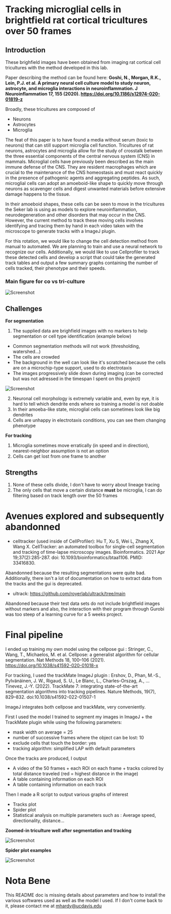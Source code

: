 # Tracking microglial cells in brightfield rat cortical tricultures over 50 frames

## Introduction

These brighfield images have been obtained from imaging rat cortical cell tricultures with the method developed in this lab.

Paper describing the method can be found here: **Goshi, N., Morgan, R.K., Lein, P.J. et al. A primary neural cell culture model to study neuron, astrocyte, and microglia interactions in neuroinflammation. J Neuroinflammation 17, 155 (2020). https://doi.org/10.1186/s12974-020-01819-z**

Broadly, these tricultures are composed of 
-  Neurons
-  Astrocytes
-  Microglia

The feat of this paper is to have found a media without serum (toxic to neurons) that can still support microglia cell function.
Tricultures of rat neurons, astrocytes and microglia allow for the study of crosstalk between the three essential components of the central nervous system (CNS) in mammals. Microglial cells have previously been described as the main immune defense of the CNS. They are resident macrophages which are crucial to the maintenance of the CNS homeostasis and must react quickly in the presence of pathogenic agents and aggregating peptides. As such, microglial cells can adopt an amoeboid-like shape to quickly move through neurons as scavenger cells and digest unwanted materials before extensive damage happens to the tissue.

In their amoeboid shapes, these cells can be seen to move in the tricultures the Seker lab is using as models to explore neuroinflammation, neurodegeneration and other disorders that may occur in the CNS. However, the current method to track these moving cells involves identifying and tracing them by hand in each video taken with the microscope to generate tracks with a ImageJ plugin.

For this rotation, we would like to change the cell detection method from manual to automated. We are planning to train and use a neural network to recognize our cells. Additionally, we would like to use Cellprofiler to track these detected cells and develop a script that could take the generated track tables and output a few summary graphs containing the number of cells tracked, their phenotype and their speeds.


### Main figure for co vs tri-culture

![Screenshot](data/tricoculturepaper.png)


## Challenges
**For segmentation**

1.  The supplied data are brighfield images with no markers to help segmentation or cell type identification (example below)
-  Common segmentation methods will not work (thresholding, watershed...)
-  The cells are crowded
-  The background in the well can look like it's scratched because the cells are on a microchip-type support, used to do electrotaxis
-  The images progressively slide down during imaging (can be corrected but was not adressed in the timespan I spent on this project)

![Screenshot](data/image.png)

2.  Neuronal cell morphology is extremely variable and, even by eye, it is hard to tell which dendrite ends where so training a model is not doable
3.  In their amoeba-like state, microglial cells can sometimes look like big dendrites
4.  Cells are unhappy in electrotaxis conditions, you can see them changing phenotype

**For tracking**

1.  Microglia sometimes move erratically (in speed and in direction), nearest-neighbor assumption is not an option
2.  Cells can get lost from one frame to another

## Strengths

1.  None of these cells divide, I don't have to worry about lineage tracing
2.  The only cells that move a certain distance **must** be microglia, I can do filtering based on track length over the 50 frames

# Avenues explored and subsequently abandonned

-  celltracker (used inside of CellProfiler): Hu T, Xu S, Wei L, Zhang X, Wang X. CellTracker: an automated toolbox for single-cell segmentation and tracking of time-lapse microscopy images. Bioinformatics. 2021 Apr 19;37(2):285-287. doi: 10.1093/bioinformatics/btaa1106. PMID: 33416830.

Abandonned because the resulting segmentations were quite bad. Additionally, there isn't a lot of documentation on how to extract data from the tracks and the gui is deprecated.

-  ultrack: https://github.com/royerlab/ultrack/tree/main

Abandoned because their test data sets do not include brightfield images without markers and also, the interaction with their program through Gurobi was too steep of a learning curve for a 5 weeks project.

# Final pipeline

I ended up training my own model using the cellpose gui : Stringer, C., Wang, T., Michaelos, M. et al. Cellpose: a generalist algorithm for cellular segmentation. Nat Methods 18, 100–106 (2021). https://doi.org/10.1038/s41592-020-01018-x

For tracking, I used the trackMate ImageJ plugin : Ershov, D., Phan, M.-S., Pylvänäinen, J. W., Rigaud, S. U., Le Blanc, L., Charles-Orszag, A., … Tinevez, J.-Y. (2022). TrackMate 7: integrating state-of-the-art segmentation algorithms into tracking pipelines. Nature Methods, 19(7), 829–832. doi:10.1038/s41592-022-01507-1

ImageJ integrates both cellpose and trackMate, very conveniently.

First I used the model I trained to segment my images in ImageJ + the TrackMate plugin while using the following parameters:
-  mask width on average = 25
-  number of successive frames where the object can be lost: 10
-  exclude cells that touch the border: yes
-  tracking algorithm: simplified LAP with default parameters

Once the tracks are produced, I output
-  A video of the 50 frames + each ROI on each frame + tracks colored by total distance traveled (red = highest distance in the image)
-  A table containing information on each ROI
-  A table containing information on each track

Then I made a R script to output various graphs of interest
-  Tracks plot
-  Spider plot
-  Statistical analysis on multiple parameters such as : Average speed, directionality, distance...

**Zoomed-in triculture well after segmentation and tracking**

![Screenshot](data/triculturetracked.png)

**Spider plot examples**

![Screenshot](data/spiderplot.png)

# Nota Bene

This README doc is missing details about parameters and how to install the various softwares used as well as the model I used.
If I don't come back to it, please contact me at mhardy@ucdavis.edu 





